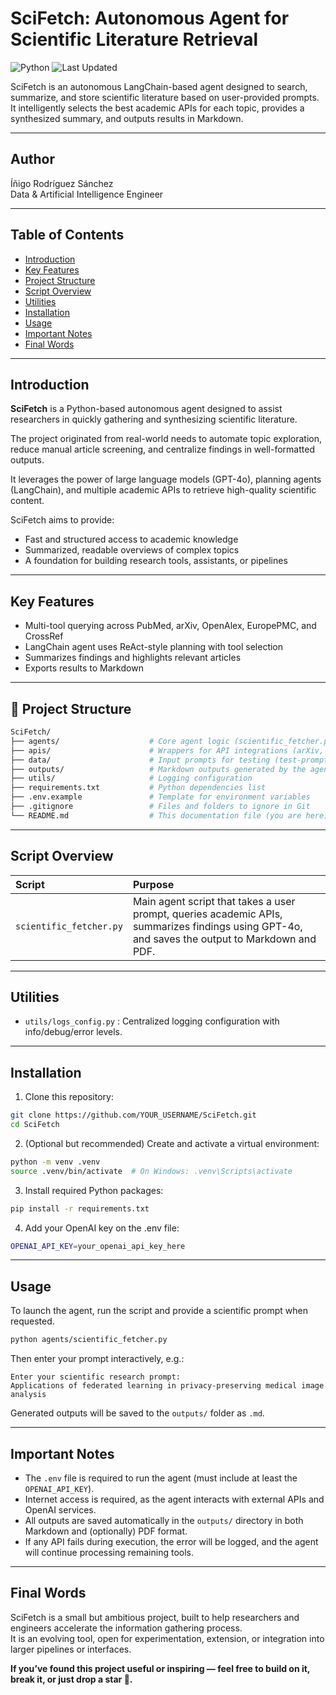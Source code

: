 # SciFetch: Autonomous Agent for Scientific Literature Retrieval

![Python](https://img.shields.io/badge/python-3.11-blue.svg)
![Last Updated](https://img.shields.io/badge/Last%20Updated-April%2030,%202025-green)

SciFetch is an autonomous LangChain-based agent designed to search, summarize, and store scientific literature based on user-provided prompts. It intelligently selects the best academic APIs for each topic, provides a synthesized summary, and outputs results in Markdown.

---

## Author

Íñigo Rodríguez Sánchez  
Data & Artificial Intelligence Engineer

---

## Table of Contents

- [Introduction](#introduction)
- [Key Features](#key-features)
- [Project Structure](#project-structure)
- [Script Overview](#script-overview)
- [Utilities](#utilities)
- [Installation](#installation)
- [Usage](#usage)
- [Important Notes](#important-notes)
- [Final Words](#final-words)

---

## Introduction

**SciFetch** is a Python-based autonomous agent designed to assist researchers in quickly gathering and synthesizing scientific literature.

The project originated from real-world needs to automate topic exploration, reduce manual article screening, and centralize findings in well-formatted outputs.  

It leverages the power of large language models (GPT-4o), planning agents (LangChain), and multiple academic APIs to retrieve high-quality scientific content.

SciFetch aims to provide:

- Fast and structured access to academic knowledge
- Summarized, readable overviews of complex topics
- A foundation for building research tools, assistants, or pipelines

---

## Key Features

- Multi-tool querying across PubMed, arXiv, OpenAlex, EuropePMC, and CrossRef
- LangChain agent uses ReAct-style planning with tool selection
- Summarizes findings and highlights relevant articles
- Exports results to Markdown

---

## 📂 Project Structure

```bash
SciFetch/
├── agents/                    # Core agent logic (scientific_fetcher.py)
├── apis/                      # Wrappers for API integrations (arXiv, PubMed, OpenAlex, etc.)
├── data/                      # Input prompts for testing (test-prompts.txt)
├── outputs/                   # Markdown outputs generated by the agent
├── utils/                     # Logging configuration
├── requirements.txt           # Python dependencies list
├── .env.example               # Template for environment variables
├── .gitignore                 # Files and folders to ignore in Git
└── README.md                  # This documentation file (you are here)
```

---

## Script Overview

| Script | Purpose |
|:---|:---|
| `scientific_fetcher.py` | Main agent script that takes a user prompt, queries academic APIs, summarizes findings using GPT-4o, and saves the output to Markdown and PDF. |

---

## Utilities

- `utils/logs_config.py` : Centralized logging configuration with info/debug/error levels.

---

## Installation

1. Clone this repository:
```bash
git clone https://github.com/YOUR_USERNAME/SciFetch.git
cd SciFetch
```

2. (Optional but recommended) Create and activate a virtual environment:
```bash
python -m venv .venv
source .venv/bin/activate  # On Windows: .venv\Scripts\activate
```

3. Install required Python packages:
```bash
pip install -r requirements.txt
```

4. Add your OpenAI key on the .env file:
```bash
OPENAI_API_KEY=your_openai_api_key_here
```

---

## Usage

To launch the agent, run the script and provide a scientific prompt when requested.

```bash
python agents/scientific_fetcher.py
```

Then enter your prompt interactively, e.g.:

```
Enter your scientific research prompt:
Applications of federated learning in privacy-preserving medical image analysis
```

Generated outputs will be saved to the `outputs/` folder as `.md`.

---

## Important Notes

- The `.env` file is required to run the agent (must include at least the `OPENAI_API_KEY`).
- Internet access is required, as the agent interacts with external APIs and OpenAI services.
- All outputs are saved automatically in the `outputs/` directory in both Markdown and (optionally) PDF format.
- If any API fails during execution, the error will be logged, and the agent will continue processing remaining tools.

---

## Final Words

SciFetch is a small but ambitious project, built to help researchers and engineers accelerate the information gathering process.   
It is an evolving tool, open for experimentation, extension, or integration into larger pipelines or interfaces.

**If you’ve found this project useful or inspiring — feel free to build on it, break it, or just drop a star 🌟.**

